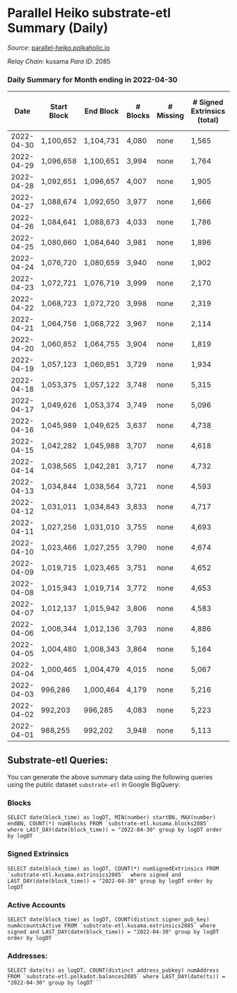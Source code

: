 # Parallel Heiko substrate-etl Summary (Daily)

_Source_: [parallel-heiko.polkaholic.io](https://parallel-heiko.polkaholic.io)

*Relay Chain*: kusama
*Para ID*: 2085



### Daily Summary for Month ending in 2022-04-30


| Date | Start Block | End Block | # Blocks | # Missing | # Signed Extrinsics (total) | # Active Accounts | # Addresses with Balances | # Events | # Transfers | # XCM Transfers In | # XCM Transfers Out |
| ---- | ----------- | --------- | -------- | --------- | --------------------------- | ----------------- | ------------------------- | -------- | ----------- | ------------------ | ------------------- |
| 2022-04-30 | 1,100,652 | 1,104,731 | 4,080 | none  | 1,565 | 134 | 11,851 | 20,410 | 4,356 ($117,307.36) | 25 ($31,203.99) | 17 ($19,875.34) |
| 2022-04-29 | 1,096,658 | 1,100,651 | 3,994 | none  | 1,764 | 137 | 11,842 | 21,252 | 4,511 ($244,650.66) | 37 ($24,639.49) | 15 ($13,523.83) |
| 2022-04-28 | 1,092,651 | 1,096,657 | 4,007 | none  | 1,905 | 141 | 11,823 | 22,206 | 4,714 ($419,911.89) | 19 ($1,121,179.18) | 26 ($26,275.56) |
| 2022-04-27 | 1,088,674 | 1,092,650 | 3,977 | none  | 1,666 | 149 | 11,811 | 21,168 | 4,722 ($166,204.85) | 30 ($113,534.04) | 17 ($6,562.30) |
| 2022-04-26 | 1,084,641 | 1,088,673 | 4,033 | none  | 1,786 | 160 | 11,804 | 21,925 | 4,813 ($606,939.91) | 36 ($47,484.70) | 18 ($5,316.45) |
| 2022-04-25 | 1,080,660 | 1,084,640 | 3,981 | none  | 1,896 | 246 | 11,787 | 22,650 | 5,111 ($171,312.01) | 35 ($17,294.40) | 8 ($3,239.21) |
| 2022-04-24 | 1,076,720 | 1,080,659 | 3,940 | none  | 1,902 | 166 | 11,669 | 22,704 | 4,962 ($918,572.01) | 69 ($443,156.32) | 14 ($311,741.50) |
| 2022-04-23 | 1,072,721 | 1,076,719 | 3,999 | none  | 2,170 | 258 | 11,638 | 24,808 | 5,435 ($986,265.19) | 66 ($41,675.58) | 10 ($7,485.50) |
| 2022-04-22 | 1,068,723 | 1,072,720 | 3,998 | none  | 2,319 | 152 | 11,501 | 24,541 | 5,038 ($543,089.94) | 46 ($42,829.39) | 11 ($9,742.35) |
| 2022-04-21 | 1,064,756 | 1,068,722 | 3,967 | none  | 2,114 | 159 | 11,474 | 22,686 | 4,769 ($263,817.22) | 33 ($69,343.00) | 14 ($4,135.36) |
| 2022-04-20 | 1,060,852 | 1,064,755 | 3,904 | none  | 1,819 | 148 | 11,466 | 20,778 | 4,209 ($6,235,241.62) | 50 ($5,384,695.58) | 10 ($227,806.25) |
| 2022-04-19 | 1,057,123 | 1,060,851 | 3,729 | none  | 1,934 | 136 | 11,446 | 19,439 | 3,502 ($1,306,715.47) | 23 ($9,272.05) | 11 ($4,147.57) |
| 2022-04-18 | 1,053,375 | 1,057,122 | 3,748 | none  | 5,315 | 137 | 11,433 | 32,284 | 2,884 ($35,033.88) | 38 ($13,778.06) | 11 ($7,087.76) |
| 2022-04-17 | 1,049,626 | 1,053,374 | 3,749 | none  | 5,096 | 97 | 11,414 | 30,686 | 2,399 ($7,161.49) | 18 ($11,860.21) | 15 ($6,052.42) |
| 2022-04-16 | 1,045,989 | 1,049,625 | 3,637 | none  | 4,738 | 83 | 11,404 | 28,688 | 2,118 ($23,128.78) | 19 ($15,155.13) | 12 ($5,484.32) |
| 2022-04-15 | 1,042,282 | 1,045,988 | 3,707 | none  | 4,618 | 94 | 11,397 | 28,563 | 2,271 ($41,042.79) | 16 ($14,956.18) | 12 ($5,313.48) |
| 2022-04-14 | 1,038,565 | 1,042,281 | 3,717 | none  | 4,732 | 109 | 11,397 | 29,525 | 2,602 ($547,022.54) | 35 ($19,719.48) | 17 ($14,991.95) |
| 2022-04-13 | 1,034,844 | 1,038,564 | 3,721 | none  | 4,593 | 98 | 11,392 | 28,591 | 2,354 ($826,078.19) | 12 ($771,300.20) | 18 ($15,380.53) |
| 2022-04-12 | 1,031,011 | 1,034,843 | 3,833 | none  | 4,717 | 112 | 11,388 | 29,595 | 2,610 ($122,827.59) | 8 ($3,086.89) | 18 ($16,049.38) |
| 2022-04-11 | 1,027,256 | 1,031,010 | 3,755 | none  | 4,693 | 111 | 11,383 | 29,075 | 2,337 ($12,855.12) | 15 ($6,125.08) | 10 ($6,970.59) |
| 2022-04-10 | 1,023,466 | 1,027,255 | 3,790 | none  | 4,674 | 137 | 11,381 | 29,431 | 2,586 ($15,397.23) | 24 ($11,090.16) | 10 ($5,185.67) |
| 2022-04-09 | 1,019,715 | 1,023,465 | 3,751 | none  | 4,652 | 82 | 11,374 | 29,117 | 2,480 ($42,434.55) | 24 ($21,672.42) | 11 ($3,319.85) |
| 2022-04-08 | 1,015,943 | 1,019,714 | 3,772 | none  | 4,653 | 87 | 11,365 | 29,139 | 2,367 ($150,649.95) | 29 ($12,756.80) | 13 ($12,312.08) |
| 2022-04-07 | 1,012,137 | 1,015,942 | 3,806 | none  | 4,583 | 94 | 11,358 | 28,665 | 2,315 ($28,296.13) | 12 ($5,053.23) | 11 ($196,623.78) |
| 2022-04-06 | 1,008,344 | 1,012,136 | 3,793 | none  | 4,886 | 125 | 11,354 | 30,307 | 2,602 ($62,353.84) | 18 ($8,849.19) | 13 ($4,594.17) |
| 2022-04-05 | 1,004,480 | 1,008,343 | 3,864 | none  | 5,164 | 231 | 11,347 | 32,274 | 2,985 ($152,387.31) | 37 ($131,331.74) | 19 ($49,704.20) |
| 2022-04-04 | 1,000,465 | 1,004,479 | 4,015 | none  | 5,067 | 139 | 11,334 | 31,782 | 2,747 ($345,857.89) | 31 ($23,847.69) | 19 ($204,502.89) |
| 2022-04-03 | 996,286 | 1,000,464 | 4,179 | none  | 5,216 | 140 | 11,322 | 32,874 | 2,888 ($34,208.09) | 27 ($514,404.29) | 14 ($21,443.63) |
| 2022-04-02 | 992,203 | 996,285 | 4,083 | none  | 5,223 | 175 | 11,307 | 33,285 | 3,053 ($98,143.04) | 35 ($146,574.47) | 29 ($13,470.70) |
| 2022-04-01 | 988,255 | 992,202 | 3,948 | none  | 5,113 | 139 | 11,295 | 31,819 | 2,867 ($52,264.98) | 22 ($14,741.72) | 26 ($23,260.63) |

## Substrate-etl Queries:
You can generate the above summary data using the following queries using the public dataset `substrate-etl` in Google BigQuery:


### Blocks
```
SELECT date(block_time) as logDT, MIN(number) startBN, MAX(number) endBN, COUNT(*) numBlocks FROM `substrate-etl.kusama.blocks2085`  where LAST_DAY(date(block_time)) = "2022-04-30" group by logDT order by logDT
```


### Signed Extrinsics
```
SELECT date(block_time) as logDT, COUNT(*) numSignedExtrinsics FROM `substrate-etl.kusama.extrinsics2085`  where signed and LAST_DAY(date(block_time)) = "2022-04-30" group by logDT order by logDT
```


### Active Accounts
```
SELECT date(block_time) as logDT, COUNT(distinct signer_pub_key) numAccountsActive FROM `substrate-etl.kusama.extrinsics2085` where signed and LAST_DAY(date(block_time)) = "2022-04-30" group by logDT order by logDT
```


### Addresses:
```
SELECT date(ts) as logDT, COUNT(distinct address_pubkey) numAddress FROM `substrate-etl.polkadot.balances2085` where LAST_DAY(date(ts)) = "2022-04-30" group by logDT```

